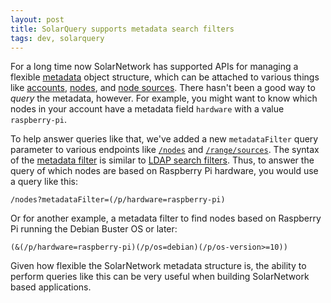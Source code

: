 ```yaml
---
layout: post
title: SolarQuery supports metadata search filters
tags: dev, solarquery
---
```

For a long time now SolarNetwork has supported APIs for managing a flexible [metadata][metadata]
object structure, which can be attached to various things like [accounts][user-metadata],
[nodes][node-metadata], and [node sources][source-metadata]. There hasn't been a good way to _query_
the metadata, however. For example, you might want to know which nodes in your account have a
metadata field `hardware` with a value `raspberry-pi`.

To help answer queries like that, we've added a new `metadataFilter` query parameter to various
endpoints like [`/nodes`][node-list] and [`/range/sources`][source-list]. The syntax of the
[metadata filter][metadata-filter] is similar to [LDAP search filters][ldap-filter]. Thus, to
answer the query of which nodes are based on Raspberry Pi hardware, you would use a query like this:

```
/nodes?metadataFilter=(/p/hardware=raspberry-pi)
```

Or for another example, a metadata filter to find nodes based on Raspberry Pi running the Debian
Buster OS or later:

```
(&(/p/hardware=raspberry-pi)(/p/os=debian)(/p/os-version>=10))
```

Given how flexible the SolarNetwork metadata structure is, the ability to perform queries like this
can be very useful when building SolarNetwork based applications.


[ldap-filter]: https://tools.ietf.org/search/rfc4515
[metadata]: https://github.com/SolarNetwork/solarnetwork/wiki/SolarNet-API-global-objects#metadata
[metadata-filter]: https://github.com/SolarNetwork/solarnetwork/wiki/SolarNet-API-global-objects#metadata-filter
[node-list]: https://github.com/SolarNetwork/solarnetwork/wiki/SolarQuery-API#reportable-nodes
[node-metadata]: https://github.com/SolarNetwork/solarnetwork/wiki/SolarUser-API#node-metadata
[node-metadata-list]: https://github.com/SolarNetwork/solarnetwork/wiki/SolarQuery-API#node-metadata-list
[source-list]: https://github.com/SolarNetwork/solarnetwork/wiki/SolarQuery-API#reportable-sources
[source-metadata]: https://github.com/SolarNetwork/solarnetwork/wiki/SolarQuery-API#node-datum-metadata
[user-metadata]: https://github.com/SolarNetwork/solarnetwork/wiki/SolarUser-API#user-metadata

